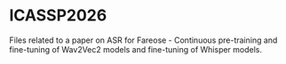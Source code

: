 # ICASSP2026

Files related to a paper on ASR for Fareose - Continuous pre-training and fine-tuning of Wav2Vec2 models and fine-tuning of Whisper models. 

